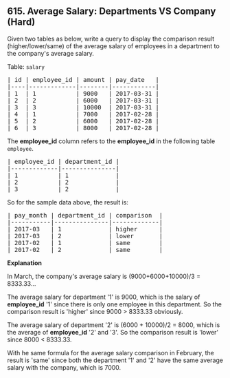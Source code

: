 <!--|This file generated by command(leetcode description); DO NOT EDIT.    |-->
<!--+----------------------------------------------------------------------+-->
<!--|@author    Openset <openset.wang@gmail.com>                           |-->
<!--|@link      https://github.com/openset                                 |-->
<!--|@home      https://github.com/openset/leetcode                        |-->
<!--+----------------------------------------------------------------------+-->

## 615. Average Salary: Departments VS Company (Hard)

Given two tables as below, write a query to display the comparison result (higher/lower/same) of the average salary of employees in a department to the company's average salary.</p>

Table: <code>salary</code>
<pre>
| id | employee_id | amount | pay_date   |
|----|-------------|--------|------------|
| 1  | 1           | 9000   | 2017-03-31 |
| 2  | 2           | 6000   | 2017-03-31 |
| 3  | 3           | 10000  | 2017-03-31 |
| 4  | 1           | 7000   | 2017-02-28 |
| 5  | 2           | 6000   | 2017-02-28 |
| 6  | 3           | 8000   | 2017-02-28 |
</pre></p>

The <b>employee_id</b> column refers to the <b>employee_id</b> in the following table <code>employee</code>.</p>
<pre>
| employee_id | department_id |
|-------------|---------------|
| 1           | 1             |
| 2           | 2             |
| 3           | 2             |
</pre></p>

So for the sample data above, the result is:</p>
<pre>
| pay_month | department_id | comparison  |
|-----------|---------------|-------------|
| 2017-03   | 1             | higher      |
| 2017-03   | 2             | lower       |
| 2017-02   | 1             | same        |
| 2017-02   | 2             | same        |
</pre></p>

<b>Explanation</b></p>
In March, the company's average salary is (9000+6000+10000)/3 = 8333.33...</p>
The average salary for department '1' is 9000, which is the salary of <b>employee_id</b> '1' since there is only one employee in this department. So the comparison result is 'higher' since 9000 > 8333.33 obviously.</p>
The average salary of department '2' is (6000 + 10000)/2 = 8000, which is the average of <b>employee_id</b> '2' and '3'. So the comparison result is 'lower' since 8000 < 8333.33.</p>
With he same formula for the average salary comparison in February, the result is 'same' since both the department '1' and '2' have the same average salary with the company, which is 7000.</p>
